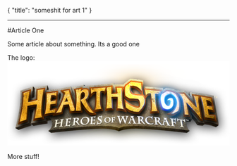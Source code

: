 {
	"title": "someshit for art 1"
}

---

#Article One

Some article about something. Its a good one

The logo:
![HS LOGO](/assets/images/logo.png)

More stuff!